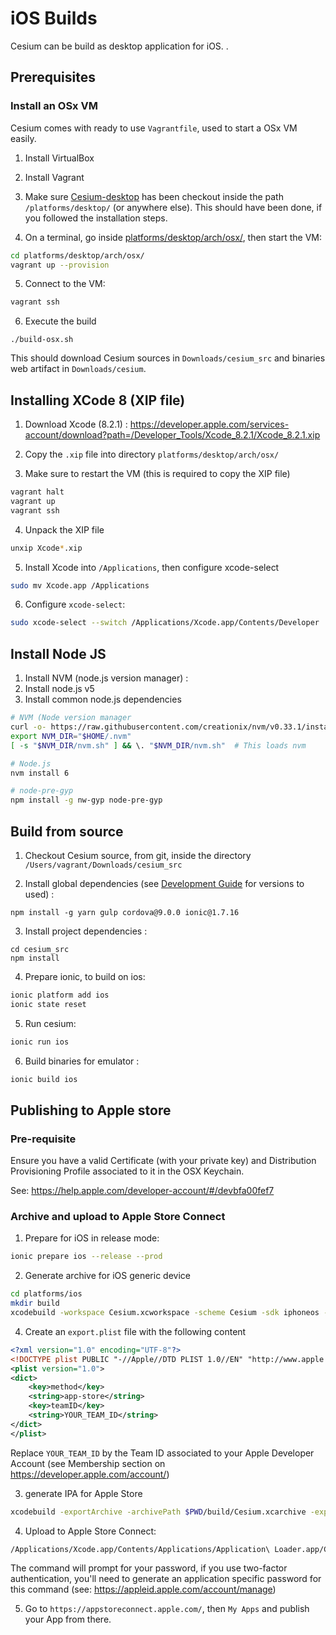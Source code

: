 # iOS Builds

Cesium can be build as desktop application for iOS. .

## Prerequisites

### Install an OSx VM

Cesium comes with ready to use `Vagrantfile`, used to start a OSx VM easily.

1. Install VirtualBox

2. Install Vagrant 

3. Make sure [Cesium-desktop](https://git.duniter.org/clients/cesium-grp/cesium-desktop) has been checkout inside the path `/platforms/desktop/` (or anywhere else).
   This should have been done, if you followed the installation steps.  

4. On a terminal, go inside [platforms/desktop/arch/osx/](../platforms/desktop/arch/osx/), then start the VM:
```bash
cd platforms/desktop/arch/osx/
vagrant up --provision
```

5. Connect to the VM: 
```bash
vagrant ssh
```

6. Execute the build
```
./build-osx.sh
```
This should download Cesium sources in `Downloads/cesium_src` and binaries web artifact in `Downloads/cesium`.

## Installing XCode 8 (XIP file) 

1. Download Xcode (8.2.1) : https://developer.apple.com/services-account/download?path=/Developer_Tools/Xcode_8.2.1/Xcode_8.2.1.xip

2. Copy the `.xip` file into directory `platforms/desktop/arch/osx/`

3. Make sure to restart the VM (this is required to copy the XIP file)
```bash
vagrant halt
vagrant up
vagrant ssh
```
4. Unpack the XIP file
```bash
unxip Xcode*.xip
```
5. Install Xcode into `/Applications`, then configure xcode-select
```bash
sudo mv Xcode.app /Applications 
```
6. Configure `xcode-select`:
```bash
sudo xcode-select --switch /Applications/Xcode.app/Contents/Developer
```

## Install Node JS

1. Install NVM (node.js version manager) :
2. Install node.js v5  
3. Install common node.js dependencies
 
```bash
# NVM (Node version manager
curl -o- https://raw.githubusercontent.com/creationix/nvm/v0.33.1/install.sh | bash
export NVM_DIR="$HOME/.nvm"
[ -s "$NVM_DIR/nvm.sh" ] && \. "$NVM_DIR/nvm.sh"  # This loads nvm

# Node.js
nvm install 6

# node-pre-gyp
npm install -g nw-gyp node-pre-gyp
```

## Build from source

1. Checkout Cesium source, from git, inside the directory `/Users/vagrant/Downloads/cesium_src`

2. Install global dependencies (see [Development Guide](./development_guide.md) for versions to used) :
```
npm install -g yarn gulp cordova@9.0.0 ionic@1.7.16
```

3. Install project dependencies :
```
cd cesium_src
npm install
```

4. Prepare ionic, to build on ios:
```bash
ionic platform add ios
ionic state reset
```

5. Run cesium:
```bash
ionic run ios
```

6. Build binaries for emulator :

```bash
ionic build ios
```


## Publishing to Apple store

### Pre-requisite

Ensure you have a valid Certificate (with your private key) 
and Distribution Provisioning Profile associated to it in the OSX Keychain.

See: https://help.apple.com/developer-account/#/devbfa00fef7

### Archive and upload to Apple Store Connect

1. Prepare for iOS in release mode:

```bash
ionic prepare ios --release --prod
```

2. Generate archive for iOS generic device
```bash
cd platforms/ios
mkdir build
xcodebuild -workspace Cesium.xcworkspace -scheme Cesium -sdk iphoneos -configuration AppStoreDistribution archive -archivePath $PWD/build/Cesium.xcarchive
```

4. Create an `export.plist` file with the following content
```xml
<?xml version="1.0" encoding="UTF-8"?>
<!DOCTYPE plist PUBLIC "-//Apple//DTD PLIST 1.0//EN" "http://www.apple.com/DTDs/PropertyList-1.0.dtd">
<plist version="1.0">
<dict>
    <key>method</key>
    <string>app-store</string>
    <key>teamID</key>
    <string>YOUR_TEAM_ID</string>
</dict>
</plist>
```

Replace `YOUR_TEAM_ID` by the Team ID associated to your Apple Developer Account (see Membership section on https://developer.apple.com/account/)

3. generate IPA for Apple Store
```bash
xcodebuild -exportArchive -archivePath $PWD/build/Cesium.xcarchive -exportOptionsPlist $PWD/export.plist -exportPath $PWD/build
```

4. Upload to Apple Store Connect:
```bash
/Applications/Xcode.app/Contents/Applications/Application\ Loader.app/Contents/Frameworks/ITunesSoftwareService.framework/Support/altool --upload-app -f $PWD/build/Cesium.ipa -u YOUR_APPLE_ID
```

The command will prompt for your password, if you use two-factor authentication, you'll need to generate an application specific password for this command (see: https://appleid.apple.com/account/manage)

5. Go to `https://appstoreconnect.apple.com/`, then `My Apps` and publish your App from there.